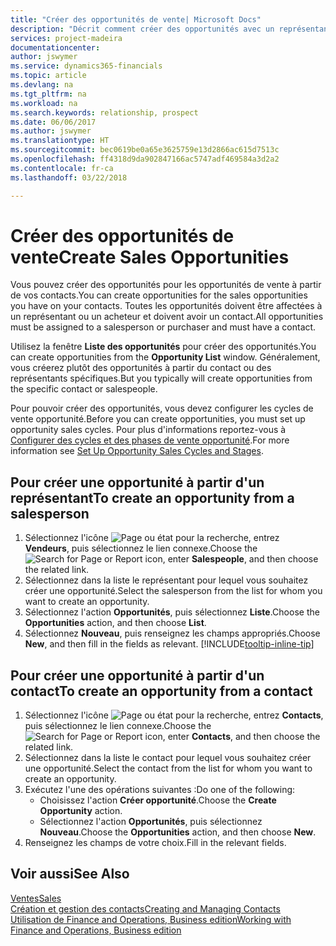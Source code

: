 ```yaml
---
title: "Créer des opportunités de vente| Microsoft Docs"
description: "Décrit comment créer des opportunités avec un représentant ou un contact dans Finance and Operations, Business edition."
services: project-madeira
documentationcenter: 
author: jswymer
ms.service: dynamics365-financials
ms.topic: article
ms.devlang: na
ms.tgt_pltfrm: na
ms.workload: na
ms.search.keywords: relationship, prospect
ms.date: 06/06/2017
ms.author: jswymer
ms.translationtype: HT
ms.sourcegitcommit: bec0619be0a65e3625759e13d2866ac615d7513c
ms.openlocfilehash: ff4318d9da902847166ac5747adf469584a3d2a2
ms.contentlocale: fr-ca
ms.lasthandoff: 03/22/2018

---
```

# <a name="create-sales-opportunities"></a><span data-ttu-id="430a4-103">Créer des opportunités de vente</span><span class="sxs-lookup"><span data-stu-id="430a4-103">Create Sales Opportunities</span></span>
<span data-ttu-id="430a4-104">Vous pouvez créer des opportunités pour les opportunités de vente à partir de vos contacts.</span><span class="sxs-lookup"><span data-stu-id="430a4-104">You can create opportunities for the sales opportunities you have on your contacts.</span></span> <span data-ttu-id="430a4-105">Toutes les opportunités doivent être affectées à un représentant ou un acheteur et doivent avoir un contact.</span><span class="sxs-lookup"><span data-stu-id="430a4-105">All opportunities must be assigned to a salesperson or purchaser and must have a contact.</span></span>

<span data-ttu-id="430a4-106">Utilisez la fenêtre **Liste des opportunités** pour créer des opportunités.</span><span class="sxs-lookup"><span data-stu-id="430a4-106">You can create opportunities from the **Opportunity List** window.</span></span> <span data-ttu-id="430a4-107">Généralement, vous créerez plutôt des opportunités à partir du contact ou des représentants spécifiques.</span><span class="sxs-lookup"><span data-stu-id="430a4-107">But you typically will create opportunities from the specific contact or salespeople.</span></span>

<span data-ttu-id="430a4-108">Pour pouvoir créer des opportunités, vous devez configurer les cycles de vente opportunité.</span><span class="sxs-lookup"><span data-stu-id="430a4-108">Before you can create opportunities, you must set up opportunity sales cycles.</span></span> <span data-ttu-id="430a4-109">Pour plus d'informations reportez-vous à [Configurer des cycles et des phases de vente opportunité](marketing-how-setup-opportunity-sales-cycles-stages.md).</span><span class="sxs-lookup"><span data-stu-id="430a4-109">For more information see [Set Up Opportunity Sales Cycles and Stages](marketing-how-setup-opportunity-sales-cycles-stages.md).</span></span>

## <a name="to-create-an-opportunity-from-a-salesperson"></a><span data-ttu-id="430a4-110">Pour créer une opportunité à partir d'un représentant</span><span class="sxs-lookup"><span data-stu-id="430a4-110">To create an opportunity from a salesperson</span></span>
1. <span data-ttu-id="430a4-111">Sélectionnez l'icône ![Page ou état pour la recherche](media/ui-search/search_small.png "icône Page ou état pour la recherche"), entrez **Vendeurs**, puis sélectionnez le lien connexe.</span><span class="sxs-lookup"><span data-stu-id="430a4-111">Choose the ![Search for Page or Report](media/ui-search/search_small.png "Search for Page or Report icon") icon, enter **Salespeople**, and then choose the related link.</span></span>
2. <span data-ttu-id="430a4-112">Sélectionnez dans la liste le représentant pour lequel vous souhaitez créer une opportunité.</span><span class="sxs-lookup"><span data-stu-id="430a4-112">Select the salesperson from the list for whom you want to create an opportunity.</span></span>
3. <span data-ttu-id="430a4-113">Sélectionnez l'action **Opportunités**, puis sélectionnez **Liste**.</span><span class="sxs-lookup"><span data-stu-id="430a4-113">Choose the **Opportunities** action, and then choose **List**.</span></span>
4. <span data-ttu-id="430a4-114">Sélectionnez **Nouveau**, puis renseignez les champs appropriés.</span><span class="sxs-lookup"><span data-stu-id="430a4-114">Choose **New**, and then fill in the fields as relevant.</span></span> [!INCLUDE[tooltip-inline-tip](includes/tooltip-inline-tip_md.md)]  



## <a name="to-create-an-opportunity-from-a-contact"></a><span data-ttu-id="430a4-115">Pour créer une opportunité à partir d'un contact</span><span class="sxs-lookup"><span data-stu-id="430a4-115">To create an opportunity from a contact</span></span>
1. <span data-ttu-id="430a4-116">Sélectionnez l'icône ![Page ou état pour la recherche](media/ui-search/search_small.png "icône Page ou état pour la recherche"), entrez **Contacts**, puis sélectionnez le lien connexe.</span><span class="sxs-lookup"><span data-stu-id="430a4-116">Choose the ![Search for Page or Report](media/ui-search/search_small.png "Search for Page or Report icon") icon, enter **Contacts**, and then choose the related link.</span></span>
2. <span data-ttu-id="430a4-117">Sélectionnez dans la liste le contact pour lequel vous souhaitez créer une opportunité.</span><span class="sxs-lookup"><span data-stu-id="430a4-117">Select the contact from the list for whom you want to create an opportunity.</span></span>
3. <span data-ttu-id="430a4-118">Exécutez l'une des opérations suivantes :</span><span class="sxs-lookup"><span data-stu-id="430a4-118">Do one of the following:</span></span>
   * <span data-ttu-id="430a4-119">Choisissez l'action **Créer opportunité**.</span><span class="sxs-lookup"><span data-stu-id="430a4-119">Choose the **Create Opportunity** action.</span></span>
   * <span data-ttu-id="430a4-120">Sélectionnez l'action **Opportunités**, puis sélectionnez **Nouveau**.</span><span class="sxs-lookup"><span data-stu-id="430a4-120">Choose the  **Opportunities** action, and then choose **New**.</span></span>
4. <span data-ttu-id="430a4-121">Renseignez les champs de votre choix.</span><span class="sxs-lookup"><span data-stu-id="430a4-121">Fill in the relevant fields.</span></span>

## <a name="see-also"></a><span data-ttu-id="430a4-122">Voir aussi</span><span class="sxs-lookup"><span data-stu-id="430a4-122">See Also</span></span>
[<span data-ttu-id="430a4-123">Ventes</span><span class="sxs-lookup"><span data-stu-id="430a4-123">Sales</span></span>](sales-manage-sales.md)  
[<span data-ttu-id="430a4-124">Création et gestion des contacts</span><span class="sxs-lookup"><span data-stu-id="430a4-124">Creating and Managing Contacts</span></span>](marketing-contacts.md)  
[<span data-ttu-id="430a4-125">Utilisation de Finance and Operations, Business edition</span><span class="sxs-lookup"><span data-stu-id="430a4-125">Working with Finance and Operations, Business edition</span></span>](ui-work-product.md)

